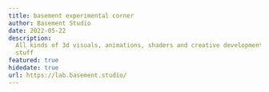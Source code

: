```yaml
---
title: basement experimental corner
author: Basement Studio
date: 2022-05-22
description:
  All kinds of 3d visuals, animations, shaders and creative development related
  stuff
featured: true
hidedate: true
url: https://lab.basement.studio/
---
```

